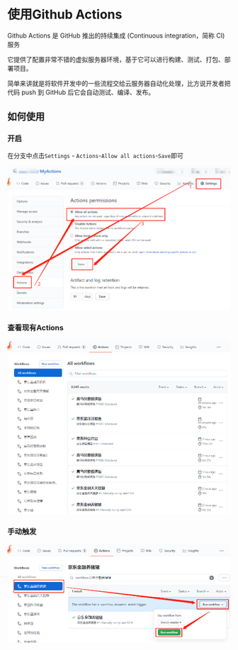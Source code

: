 # 使用Github Actions

Github Ac­tions 是 GitHub 推出的持续集成 (Con­tin­u­ous in­te­gra­tion，简称 CI) 服务

它提供了配置非常不错的虚拟服务器环境，基于它可以进行构建、测试、打包、部署项目。

简单来讲就是将软件开发中的一些流程交给云服务器自动化处理，比方说开发者把代码 push 到 GitHub 后它会自动测试、编译、发布。

## 如何使用

### 开启

在分支中点击`Settings` - `Actions`-`Allow all actions`-`Save`即可

![image-20201112110026367](assets/open_actions_permissions.png)

### 查看现有Actions

![image-20201112110149399](assets/see_actions.png)

### 手动触发

![image-20201112110515231](assets/manually_run.png)